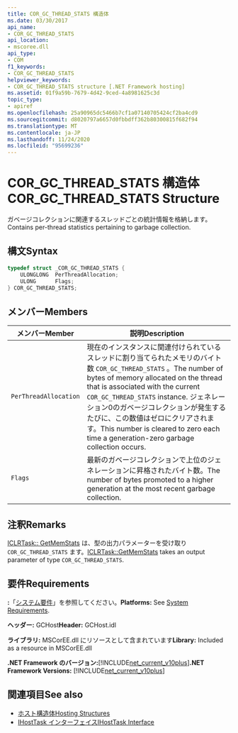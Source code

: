 ```yaml
---
title: COR_GC_THREAD_STATS 構造体
ms.date: 03/30/2017
api_name:
- COR_GC_THREAD_STATS
api_location:
- mscoree.dll
api_type:
- COM
f1_keywords:
- COR_GC_THREAD_STATS
helpviewer_keywords:
- COR_GC_THREAD_STATS structure [.NET Framework hosting]
ms.assetid: 01f9a59b-7679-4d42-9ced-4a8981625c3d
topic_type:
- apiref
ms.openlocfilehash: 25a90965dc5466b7cf1a07140705424cf2ba4cd9
ms.sourcegitcommit: d8020797a6657d0fbbdff362b80300815f682f94
ms.translationtype: MT
ms.contentlocale: ja-JP
ms.lasthandoff: 11/24/2020
ms.locfileid: "95699236"
---
```

# <a name="cor_gc_thread_stats-structure"></a><span data-ttu-id="b6c18-102">COR_GC_THREAD_STATS 構造体</span><span class="sxs-lookup"><span data-stu-id="b6c18-102">COR_GC_THREAD_STATS Structure</span></span>

<span data-ttu-id="b6c18-103">ガベージコレクションに関連するスレッドごとの統計情報を格納します。</span><span class="sxs-lookup"><span data-stu-id="b6c18-103">Contains per-thread statistics pertaining to garbage collection.</span></span>  
  
## <a name="syntax"></a><span data-ttu-id="b6c18-104">構文</span><span class="sxs-lookup"><span data-stu-id="b6c18-104">Syntax</span></span>  
  
```cpp  
typedef struct _COR_GC_THREAD_STATS {  
    ULONGLONG  PerThreadAllocation;
    ULONG      Flags;
} COR_GC_THREAD_STATS;  
```  
  
## <a name="members"></a><span data-ttu-id="b6c18-105">メンバー</span><span class="sxs-lookup"><span data-stu-id="b6c18-105">Members</span></span>  
  
|<span data-ttu-id="b6c18-106">メンバー</span><span class="sxs-lookup"><span data-stu-id="b6c18-106">Member</span></span>|<span data-ttu-id="b6c18-107">説明</span><span class="sxs-lookup"><span data-stu-id="b6c18-107">Description</span></span>|  
|------------|-----------------|  
|`PerThreadAllocation`|<span data-ttu-id="b6c18-108">現在のインスタンスに関連付けられているスレッドに割り当てられたメモリのバイト数 `COR_GC_THREAD_STATS` 。</span><span class="sxs-lookup"><span data-stu-id="b6c18-108">The number of bytes of memory allocated on the thread that is associated with the current `COR_GC_THREAD_STATS` instance.</span></span> <span data-ttu-id="b6c18-109">ジェネレーション0のガベージコレクションが発生するたびに、この数値はゼロにクリアされます。</span><span class="sxs-lookup"><span data-stu-id="b6c18-109">This number is cleared to zero each time a generation-zero garbage collection occurs.</span></span>|  
|`Flags`|<span data-ttu-id="b6c18-110">最新のガベージコレクションで上位のジェネレーションに昇格されたバイト数。</span><span class="sxs-lookup"><span data-stu-id="b6c18-110">The number of bytes promoted to a higher generation at the most recent garbage collection.</span></span>|  
  
## <a name="remarks"></a><span data-ttu-id="b6c18-111">注釈</span><span class="sxs-lookup"><span data-stu-id="b6c18-111">Remarks</span></span>  

 <span data-ttu-id="b6c18-112">[ICLRTask:: GetMemStats](iclrtask-getmemstats-method.md) は、型の出力パラメーターを受け取り `COR_GC_THREAD_STATS` ます。</span><span class="sxs-lookup"><span data-stu-id="b6c18-112">[ICLRTask::GetMemStats](iclrtask-getmemstats-method.md) takes an output parameter of type `COR_GC_THREAD_STATS`.</span></span>  
  
## <a name="requirements"></a><span data-ttu-id="b6c18-113">要件</span><span class="sxs-lookup"><span data-stu-id="b6c18-113">Requirements</span></span>  

 <span data-ttu-id="b6c18-114">**:**「[システム要件](../../get-started/system-requirements.md)」を参照してください。</span><span class="sxs-lookup"><span data-stu-id="b6c18-114">**Platforms:** See [System Requirements](../../get-started/system-requirements.md).</span></span>  
  
 <span data-ttu-id="b6c18-115">**ヘッダー:** GCHost</span><span class="sxs-lookup"><span data-stu-id="b6c18-115">**Header:** GCHost.idl</span></span>  
  
 <span data-ttu-id="b6c18-116">**ライブラリ:** MSCorEE.dll にリソースとして含まれています</span><span class="sxs-lookup"><span data-stu-id="b6c18-116">**Library:** Included as a resource in MSCorEE.dll</span></span>  
  
 <span data-ttu-id="b6c18-117">**.NET Framework のバージョン:**[!INCLUDE[net_current_v10plus](../../../../includes/net-current-v10plus-md.md)]</span><span class="sxs-lookup"><span data-stu-id="b6c18-117">**.NET Framework Versions:** [!INCLUDE[net_current_v10plus](../../../../includes/net-current-v10plus-md.md)]</span></span>  
  
## <a name="see-also"></a><span data-ttu-id="b6c18-118">関連項目</span><span class="sxs-lookup"><span data-stu-id="b6c18-118">See also</span></span>

- [<span data-ttu-id="b6c18-119">ホスト構造体</span><span class="sxs-lookup"><span data-stu-id="b6c18-119">Hosting Structures</span></span>](hosting-structures.md)
- [<span data-ttu-id="b6c18-120">IHostTask インターフェイス</span><span class="sxs-lookup"><span data-stu-id="b6c18-120">IHostTask Interface</span></span>](ihosttask-interface.md)
